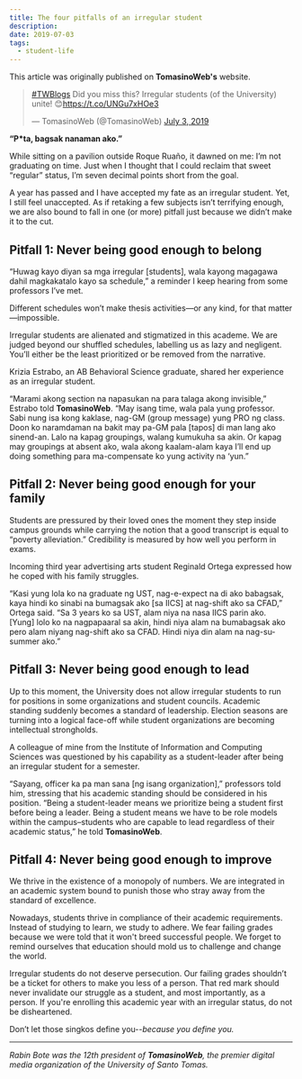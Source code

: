 ```yaml
---
title: The four pitfalls of an irregular student
description: 
date: 2019-07-03
tags:
  - student-life
---
```

This article was originally published on **TomasinoWeb's** website.
<blockquote class="twitter-tweet"><p lang="en" dir="ltr"><a href="https://twitter.com/hashtag/TWBlogs?src=hash&amp;ref_src=twsrc%5Etfw">#TWBlogs</a> Did you miss this? Irregular students (of the University) unite! 😊<a href="https://t.co/UNGu7xHOe3">https://t.co/UNGu7xHOe3</a></p>&mdash; TomasinoWeb (@TomasinoWeb) <a href="https://twitter.com/TomasinoWeb/status/1146226128601800704?ref_src=twsrc%5Etfw">July 3, 2019</a></blockquote> <script async src="https://platform.twitter.com/widgets.js" charset="utf-8"></script>

**“P*ta, bagsak nanaman ako.”**

  

While sitting on a pavilion outside Roque Ruaño, it dawned on me: I’m not graduating on time. Just when I thought that I could reclaim that sweet “regular” status, I’m seven decimal points short from the goal.

  

A year has passed and I have accepted my fate as an irregular student. Yet, I still feel unaccepted. As if retaking a few subjects isn’t terrifying enough, we are also bound to fall in one (or more) pitfall just because we didn’t make it to the cut.

  

## **Pitfall 1: Never being good enough to belong**

  

“Huwag kayo diyan sa mga irregular [students], wala kayong magagawa dahil magkakatalo kayo sa schedule,” a reminder I keep hearing from some professors I’ve met.

  

Different schedules won’t make thesis activities—or any kind, for that matter—impossible.

  

Irregular students are alienated and stigmatized in this academe. We are judged beyond our shuffled schedules, labelling us as lazy and negligent. You’ll either be the least prioritized or be removed from the narrative.

  

Krizia Estrabo, an AB Behavioral Science graduate, shared her experience as an irregular student.

  

“Marami akong section na napasukan na para talaga akong invisible,” Estrabo told **TomasinoWeb**. “May isang time, wala pala yung professor. Sabi nung isa kong kaklase, nag-GM (group message) yung PRO ng class. Doon ko naramdaman na bakit may pa-GM pala [tapos] di man lang ako sinend-an. Lalo na kapag groupings, walang kumukuha sa akin. Or kapag may groupings at absent ako, wala akong kaalam-alam kaya I’ll end up doing something para ma-compensate ko yung activity na ‘yun.”

  

## **Pitfall 2: Never being good enough for your family**

  

Students are pressured by their loved ones the moment they step inside campus grounds while carrying the notion that a good transcript is equal to “poverty alleviation.” Credibility is measured by how well you perform in exams.

  

Incoming third year advertising arts student Reginald Ortega expressed how he coped with his family struggles.

  

“Kasi yung lola ko na graduate ng UST, nag-e-expect na di ako babagsak, kaya hindi ko sinabi na bumagsak ako [sa IICS] at nag-shift ako sa CFAD,” Ortega said. “Sa 3 years ko sa UST, alam niya na nasa IICS parin ako. [Yung] lolo ko na nagpapaaral sa akin, hindi niya alam na bumabagsak ako pero alam niyang nag-shift ako sa CFAD. Hindi niya din alam na nag-su-summer ako.”

  

## **Pitfall 3: Never being good enough to lead**

  

Up to this moment, the University does not allow irregular students to run for positions in some organizations and student councils. Academic standing suddenly becomes a standard of leadership. Election seasons are turning into a logical face-off while student organizations are becoming intellectual strongholds.

  

A colleague of mine from the Institute of Information and Computing Sciences was questioned by his capability as a student-leader after being an irregular student for a semester.

  

“Sayang, officer ka pa man sana [ng isang organization],” professors told him, stressing that his academic standing should be considered in his position. “Being a student-leader means we prioritize being a student first before being a leader. Being a student means we have to be role models within the campus–students who are capable to lead regardless of their academic status,” he told  **TomasinoWeb**.

  
  

## **Pitfall 4: Never being good enough to improve**

  
We thrive in the existence of a monopoly of numbers. We are integrated in an academic system bound to punish those who stray away from the standard of excellence.

  

Nowadays, students thrive in compliance of their academic requirements.  Instead of studying to learn, we study to adhere. We fear failing grades because we were told that it won't breed successful people. We forget to remind ourselves that education should mold us to challenge and change the world.

  

Irregular students do not deserve persecution. Our failing grades shouldn’t be a ticket for others to make you less of a person. That red mark should never invalidate our struggle as a student, and most importantly, as a person. If you're enrolling this academic year with an irregular status, do not be disheartened.

  

Don’t let those singkos define you--*because you define you.*

-----------------
*Rabin Bote was the 12th president of **TomasinoWeb**, the premier digital media organization of the University of Santo Tomas.*
